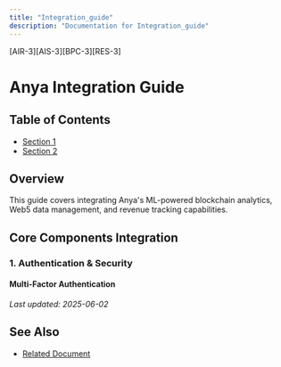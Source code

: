 ```yaml
---
title: "Integration_guide"
description: "Documentation for Integration_guide"
---
```


[AIR-3][AIS-3][BPC-3][RES-3]


<!-- markdownlint-disable MD013 line-length -->

# Anya Integration Guide

## Table of Contents

- [Section 1](#section-1)
- [Section 2](#section-2)


## Overview
This guide covers integrating Anya's ML-powered blockchain analytics, Web5 data management, and revenue tracking capabilities.

## Core Components Integration

### 1. Authentication & Security

#### Multi-Factor Authentication

*Last updated: 2025-06-02*

## See Also

- [Related Document](#related-document)

